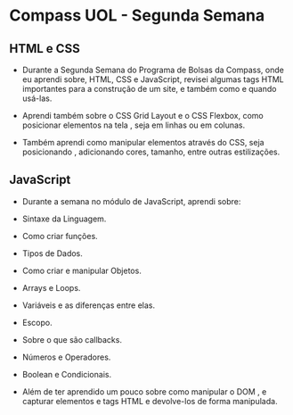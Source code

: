 # Compass UOL - Segunda Semana


##  HTML e CSS


- Durante a Segunda Semana do Programa de Bolsas da Compass, onde eu aprendi sobre, HTML, CSS e JavaScript, revisei algumas tags HTML importantes para a construção de um site, e também como e quando usá-las.

- Aprendi também sobre o CSS Grid Layout e o CSS Flexbox, como posicionar elementos na tela , seja em linhas ou em colunas.

- Também aprendi como manipular elementos através do CSS, seja posicionando , adicionando cores, tamanho, entre outras estilizações.

## JavaScript

- Durante a semana no módulo de JavaScript, aprendi sobre: 

- Sintaxe da Linguagem.
- Como criar funções.
- Tipos de Dados.
- Como criar e manipular Objetos.
- Arrays e Loops.
- Variáveis e as diferenças entre elas.
- Escopo.
- Sobre o que são callbacks.
- Números e Operadores.
- Boolean e Condicionais.
- Além de ter aprendido um pouco sobre como manipular o DOM , e capturar elementos e tags HTML e devolve-los de forma manipulada.


